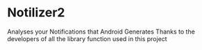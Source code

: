 # Notilizer2
Analyses your Notifications that Android Generates
Thanks to the developers of all the library function used in this project
